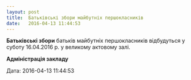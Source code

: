 ```yaml
---
layout: post
title:  Батьківські збори майбутніх першокласників
date:   2016-04-13 11:44:53
---
```

**Батьківські збори** батьків майбутніх першокласників відбудуться у суботу 16.04.2016 р. у великому актовому залі.

**Адміністрація закладу**

  
Дата: 2016-04-13 11:44:53